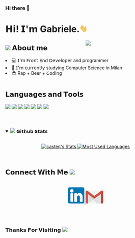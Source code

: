 ### Hi there 👋

<h1> 𝗛𝗶! 𝗜'𝗺 Gabriele.<img src="https://github.com/LeonardoYz/LeonardoYz/blob/main/assets/Hi.gif" width="25"></h1>
<img align="right" width="50%" src="https://media2.giphy.com/media/iIqmM5tTjmpOB9mpbn/giphy.gif">

<h2> <img src="https://emoji.gg/assets/emoji/7279-vibecat.gif" width="24"/> 𝗔𝗯𝗼𝘂𝘁 𝗺𝗲 </h2>

<li> 💻 𝖨'𝗆 𝖥𝗋𝗈𝗇𝗍 𝖤𝗇𝖽 𝖣𝖾𝗏𝖾𝗅𝗈𝗉𝖾𝗋 and programmer </li>
<li> 🧠 𝖨'𝗆 𝖼𝗎𝗋𝗋𝖾𝗇𝗍𝗅𝗒 studying Computer Science in Milan</li>
<li> 😍 Rap + Beer + 𝖢𝗈𝖽𝗂𝗇𝗀 </li>


<br/>
<h2>𝗟𝗮𝗻𝗴𝘂𝗮𝗴𝗲𝘀 𝗮𝗻𝗱 𝗧𝗼𝗼𝗹𝘀</h2>
<code><img width="40" src="https://cdn.jsdelivr.net/gh/devicons/devicon/icons/go/go-original-wordmark.svg"></code>
<code><img width="43" src="https://cdn.jsdelivr.net/gh/devicons/devicon/icons/java/java-original.svg"></code>
<code><img width="43" src="https://cdn.jsdelivr.net/gh/devicons/devicon/icons/c/c-original.svg"></code>
<code><img width="40" src="https://cdn.jsdelivr.net/gh/devicons/devicon/icons/html5/html5-original.svg"></code>
<code><img width="40" src="https://cdn.jsdelivr.net/gh/devicons/devicon/icons/css3/css3-original.svg"></code>
<code><img width="43" src="https://cdn.jsdelivr.net/gh/devicons/devicon/icons/javascript/javascript-original.svg"></code>
<code><img width="40" src="https://cdn.jsdelivr.net/gh/devicons/devicon/icons/mongodb/mongodb-original-wordmark.svg"></code>

<br/>
<br/>

#

<details open="">
<summary>
  <img src="https://media.giphy.com/media/cj87CxfRtrUifF3Ryk/giphy.gif" height="25">
  <span>𝗚𝗶𝘁𝗵𝘂𝗯 𝗦𝘁𝗮𝘁𝘀</span>
</summary>
<br>

<p align="center">
  <a href="https://github.com/casten01" target="_blank">
    <img width="400em" src="https://github-readme-stats.vercel.app/api?username=casten01&show_icons=true&theme=react&rank_icon=github" alt="casten's Stats" />
    <img width="335em" src="https://github-readme-stats.vercel.app/api/top-langs/?username=casten01&layout=compact&theme=react" alt="Most Used Languages" />
  </a>
</p>
</details>
<br>

<h2>
  𝗖𝗼𝗻𝗻𝗲𝗰𝘁 𝗪𝗶𝘁𝗵 𝗠𝗲
  <a target="_blank">
    <img src="https://media.tenor.com/images/22f42c11b612b041b4038573dca18a2d/tenor.gif" height="25px" style="max-width:100%;">
  </a>
</h2>

<p align="center">
  <br>
  <a href="https://www.linkedin.com" target="_blank">
    <code><img width="51" src="https://github.com/LeonardoYz/LeonardoYz/blob/main/assets/linkedIn.png"/></code>
  </a>
  <a href="mailto: gabrielepaulon01@gmail.com" target="_blank">
    <code><img width="55" src="https://github.com/LeonardoYz/LeonardoYz/blob/main/assets/gmail.png"/></code>
  </a>
</p>
<br/>


#

<h3>𝗧𝗵𝗮𝗻𝗸𝘀 𝗙𝗼𝗿 𝗩𝗶𝘀𝗶𝘁𝗶𝗻𝗴 <img height="40" src="https://emoji.gg/assets/emoji/7333-parrotdance.gif"></h3>

#

